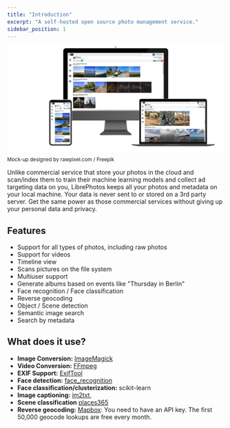 ```yaml
---
title: "Introduction"
excerpt: "A self-hosted open source photo management service."
sidebar_position: 1
---
```


![](../static/img/mockups_main_fhd.png)
<sub>Mock-up designed by rawpixel.com / Freepik</sub>

Unlike commercial service that store your photos in the cloud and scan/index them to train their machine learning models and collect ad targeting data on you, LibrePhotos keeps all your photos and metadata on your local machine. Your data is never sent to or stored on a 3rd party server. Get the same power as those commercial services without giving up your personal data and privacy.

## Features

- Support for all types of photos, including raw photos
- Support for videos
- Timeline view
- Scans pictures on the file system
- Multiuser support
- Generate albums based on events like "Thursday in Berlin"
- Face recognition / Face classification
- Reverse geocoding
- Object / Scene detection
- Semantic image search
- Search by metadata

## What does it use?

- **Image Conversion:** [ImageMagick](https://github.com/ImageMagick/ImageMagick)
- **Video Conversion:** [FFmpeg](https://github.com/FFmpeg/FFmpeg)
- **EXIF Support:** [ExifTool](https://github.com/exiftool/exiftool)
- **Face detection:** [face_recognition](https://github.com/ageitgey/face_recognition)
- **Face classification/clusterization:** scikit-learn
- **Image captioning:** [im2txt](https://github.com/HughKu/Im2txt),
- **Scene classification** [places365](http://places.csail.mit.edu/)
- **Reverse geocoding:** [Mapbox](https://www.mapbox.com/): You need to have an API key. The first 50,000 geocode lookups are free every month.
